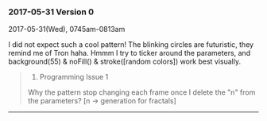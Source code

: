 ### 2017-05-31 Version 0 
2017-05-31(Wed), 0745am-0813am

I did not expect such a cool pattern! The blinking circles are futuristic, they remind me of Tron haha.
Hmmm I try to ticker around the parameters, and background(55) & noFill() & stroke([random colors]) work best visually.

> 1. Programming Issue 1
> 
> Why the pattern stop changing each frame once I delete the "n" from the parameters?
> [n -> generation for fractals]

***
